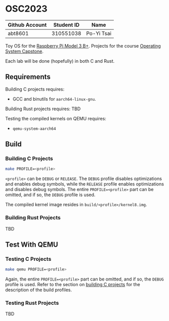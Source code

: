 # OSC2023

| Github Account | Student ID | Name       |
|----------------|------------|------------|
| abt8601        | 310551038  | Po-Yi Tsai |

Toy OS for the [Raspberry Pi Model 3 B+][raspi3bp].
Projects for the course [Operating System Capstone][osc2023].

Each lab will be done (hopefully) in both C and Rust.

[raspi3bp]: https://www.raspberrypi.org/products/raspberry-pi-3-model-b-plus/
[osc2023]: https://oscapstone.github.io/

## Requirements

Building C projects requires:

- GCC and binutils for `aarch64-linux-gnu`.

Building Rust projects requires: TBD

Testing the compiled kernels on QEMU requires:

- `qemu-system-aarch64`

## Build

### Building C Projects

```sh
make PROFILE=<profile>
```

`<profile>` can be `DEBUG` or `RELEASE`.
The `DEBUG` profile disables optimizations and enables debug symbols,
while the `RELEASE` profile enables optimizations and disables debug symbols.
The entire `PROFILE=<profile>` part can be omitted, and if so,
the `DEBUG` profile is used.

The compiled kernel image resides in `build/<profile>/kernel8.img`.

### Building Rust Projects

TBD

## Test With QEMU

### Testing C Projects

```sh
make qemu PROFILE=<profile>
```

Again, the entire `PROFILE=<profile>` part can be omitted, and if so,
the `DEBUG` profile is used.
Refer to the section on [building C projects](#building-c-projects)
for the description of the build profiles.

### Testing Rust Projects

TBD
